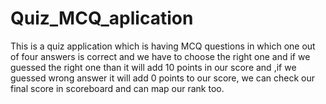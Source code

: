 # Quiz_MCQ_aplication
This is a quiz application which is having MCQ questions in which one out of four answers is correct and we have to choose the right one and if we guessed the right one than it will add 10 points in our score and ,if we guessed wrong answer it will add 0 points to our score, we can check our final score in scoreboard and can map our rank too.
